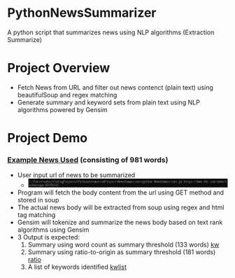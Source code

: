 # PythonNewsSummarizer
A python script that summarizes news using NLP algorithms (Extraction Summarize)

# Project Overview
- Fetch News from URL and filter out news contenct (plain text) using beautifulSoup and regex matching
- Generate summary and keyword sets from plain text using NLP algorithms powered by Gensim

# Project Demo 
### [Example News Used](https://www.bbc.com/news/technology-60780142) (consisting of 981 words)
- User input url of news to be summarized
    - ![terminal](doc/demo-terminal.JPG)
- Program will fetch the body content from the url using GET method and stored in soup
- The actual news body will be extracted from soup using regex and html tag matching
- Gensim will tokenize and summarize the news body based on text rank algorithms using Gensim
- 3 Output is expected:
    1. Summary using word count as summary threshold (133 words)
[kw](doc/demo-summaryKWLimit.JPG)
    2. Summary using ratio-to-origin as summary threshold (181 words)
[ratio](doc/demo-summaryRatioLimit.JPG)
    3. A list of keywords identified
[kwlist](doc/demo-keywordSet.JPG) 
